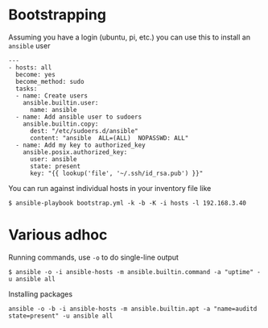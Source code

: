# Bootstrapping

Assuming you have a login (ubuntu, pi, etc.) you can use this to install an `ansible` user 

```
---
- hosts: all
  become: yes
  become_method: sudo
  tasks:
  - name: Create users
    ansible.builtin.user:
      name: ansible
  - name: Add ansible user to sudoers
    ansible.builtin.copy:
      dest: "/etc/sudoers.d/ansible"
      content: "ansible  ALL=(ALL)  NOPASSWD: ALL"
  - name: Add my key to authorized_key
    ansible.posix.authorized_key:
      user: ansible
      state: present
      key: "{{ lookup('file', '~/.ssh/id_rsa.pub') }}"
```

You can run against individual hosts in your inventory file like

```
$ ansible-playbook bootstrap.yml -k -b -K -i hosts -l 192.168.3.40
```

# Various adhoc

Running commands, use `-o` to do single-line output
```
$ ansible -o -i ansible-hosts -m ansible.builtin.command -a "uptime" -u ansible all
```
Installing packages

```
ansible -o -b -i ansible-hosts -m ansible.builtin.apt -a "name=auditd state=present" -u ansible all
```

